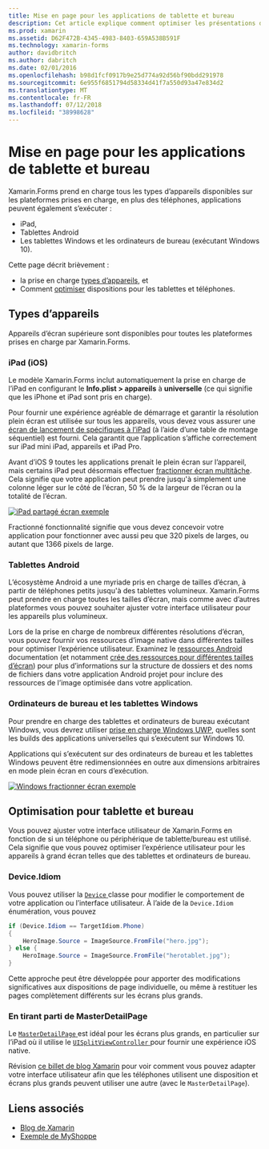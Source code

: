 ```yaml
---
title: Mise en page pour les applications de tablette et bureau
description: Cet article explique comment optimiser les présentations d’applications Xamarin.Forms pour les tablettes, par opposition aux téléphones.
ms.prod: xamarin
ms.assetid: D62F472B-4345-4983-8403-659A538B591F
ms.technology: xamarin-forms
author: davidbritch
ms.author: dabritch
ms.date: 02/01/2016
ms.openlocfilehash: b98d1fcf0917b9e25d774a92d56bf90bdd291978
ms.sourcegitcommit: 6e955f6851794d58334d41f7a550d93a47e834d2
ms.translationtype: MT
ms.contentlocale: fr-FR
ms.lasthandoff: 07/12/2018
ms.locfileid: "38998628"
---
```

# <a name="layout-for-tablet-and-desktop-apps"></a>Mise en page pour les applications de tablette et bureau

Xamarin.Forms prend en charge tous les types d’appareils disponibles sur les plateformes prises en charge, en plus des téléphones, applications peuvent également s’exécuter :

* iPad,
* Tablettes Android
* Les tablettes Windows et les ordinateurs de bureau (exécutant Windows 10).

Cette page décrit brièvement :

* la prise en charge [types d’appareils](#Device_Types), et
* Comment [optimiser](#optimize) dispositions pour les tablettes et téléphones.

<a name="Device_Types" />

## <a name="device-types"></a>Types d’appareils

Appareils d’écran supérieure sont disponibles pour toutes les plateformes prises en charge par Xamarin.Forms.

### <a name="ipads-ios"></a>iPad (iOS)

Le modèle Xamarin.Forms inclut automatiquement la prise en charge de l’iPad en configurant le **Info.plist > appareils** à **universelle** (ce qui signifie que les iPhone et iPad sont pris en charge).

Pour fournir une expérience agréable de démarrage et garantir la résolution plein écran est utilisée sur tous les appareils, vous devez vous assurer une [écran de lancement de spécifiques à l’iPad](~/ios/app-fundamentals/images-icons/launch-screens.md) (à l’aide d’une table de montage séquentiel) est fourni. Cela garantit que l’application s’affiche correctement sur iPad mini iPad, appareils et iPad Pro.

Avant d’iOS 9 toutes les applications prenait le plein écran sur l’appareil, mais certains iPad peut désormais effectuer [fractionner écran multitâche](~/ios/platform/multitasking.md).
Cela signifie que votre application peut prendre jusqu'à simplement une colonne léger sur le côté de l’écran, 50 % de la largeur de l’écran ou la totalité de l’écran.

[![](tablet-images/ipad-sml.png "iPad partagé écran exemple")](tablet-images/ipad.png#lightbox "iPad exemple d’écran de fractionnement")

Fractionné fonctionnalité signifie que vous devez concevoir votre application pour fonctionner avec aussi peu que 320 pixels de larges, ou autant que 1366 pixels de large.

### <a name="android-tablets"></a>Tablettes Android

L’écosystème Android a une myriade pris en charge de tailles d’écran, à partir de téléphones petits jusqu'à des tablettes volumineux. Xamarin.Forms peut prendre en charge toutes les tailles d’écran, mais comme avec d’autres plateformes vous pouvez souhaiter ajuster votre interface utilisateur pour les appareils plus volumineux.

Lors de la prise en charge de nombreux différentes résolutions d’écran, vous pouvez fournir vos ressources d’image native dans différentes tailles pour optimiser l’expérience utilisateur.
Examinez le [ressources Android](~/android/app-fundamentals/resources-in-android/index.md) documentation (et notamment [crée des ressources pour différentes tailles d’écran](~/android/app-fundamentals/resources-in-android/resources-for-varying-screens.md)) pour plus d’informations sur la structure de dossiers et des noms de fichiers dans votre application Android projet pour inclure des ressources de l’image optimisée dans votre application.

### <a name="windows-tablets-and-desktops"></a>Ordinateurs de bureau et les tablettes Windows

Pour prendre en charge des tablettes et ordinateurs de bureau exécutant Windows, vous devrez utiliser [prise en charge Windows UWP](~/xamarin-forms/platform/windows/installation/index.md), quelles sont les builds des applications universelles qui s’exécutent sur Windows 10.

Applications qui s’exécutent sur des ordinateurs de bureau et les tablettes Windows peuvent être redimensionnées en outre aux dimensions arbitraires en mode plein écran en cours d’exécution.

[![](tablet-images/splitscreen-sml.png "Windows fractionner écran exemple")](tablet-images/splitscreen.png#lightbox "Windows fractionner l’exemple d’écran")


<a name="optimize" />

## <a name="optimizing-for-tablet-and-desktop"></a>Optimisation pour tablette et bureau

Vous pouvez ajuster votre interface utilisateur de Xamarin.Forms en fonction de si un téléphone ou périphérique de tablette/bureau est utilisé. Cela signifie que vous pouvez optimiser l’expérience utilisateur pour les appareils à grand écran telles que des tablettes et ordinateurs de bureau.


### <a name="deviceidiom"></a>Device.Idiom

Vous pouvez utiliser la [ `Device` ](~/xamarin-forms/platform/device.md) classe pour modifier le comportement de votre application ou l’interface utilisateur. À l’aide de la `Device.Idiom` énumération, vous pouvez

```csharp
if (Device.Idiom == TargetIdiom.Phone)
{
    HeroImage.Source = ImageSource.FromFile("hero.jpg");
} else {
    HeroImage.Source = ImageSource.FromFile("herotablet.jpg");
}
```

Cette approche peut être développée pour apporter des modifications significatives aux dispositions de page individuelle, ou même à restituer les pages complètement différents sur les écrans plus grands.

### <a name="leveraging-masterdetailpage"></a>En tirant parti de MasterDetailPage

Le [ `MasterDetailPage` ](xref:Xamarin.Forms.MasterDetailPage) est idéal pour les écrans plus grands, en particulier sur l’iPad où il utilise le [ `UISplitViewController` ](https://developer.xamarin.com/api/type/UIKit.UISplitViewController/) pour fournir une expérience iOS native.

Révision [ce billet de blog Xamarin](https://blog.xamarin.com/bringing-xamarin-forms-apps-to-tablets/) pour voir comment vous pouvez adapter votre interface utilisateur afin que les téléphones utilisent une disposition et écrans plus grands peuvent utiliser une autre (avec le `MasterDetailPage`).



## <a name="related-links"></a>Liens associés

- [Blog de Xamarin](https://blog.xamarin.com/bringing-xamarin-forms-apps-to-tablets/)
- [Exemple de MyShoppe](https://github.com/jamesmontemagno/myshoppe)
